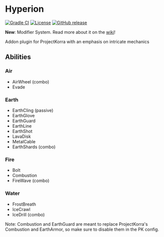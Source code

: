 # Hyperion

[![Gradle CI](https://github.com/PrimordialMoros/Hyperion/workflows/Build/badge.svg?branch=master)](https://github.com/PrimordialMoros/Hyperion/actions)
[![License](https://img.shields.io/github/license/PrimordialMoros/Hyperion?color=blue)](LICENSE)
[![GitHub release](https://img.shields.io/github/v/release/PrimordialMoros/Hyperion)](https://github.com/PrimordialMoros/Hyperion/releases)

**New**: Modifier System. Read more about it on the [wiki](https://github.com/PrimordialMoros/Hyperion/wiki/Modifiers)!

Addon plugin for ProjectKorra with an emphasis on intricate mechanics

## Abilities
### Air
* AirWheel (combo)
* Evade
### Earth
* EarthCling (passive)
* EarthGlove
* EarthGuard
* EarthLine
* EarthShot
* LavaDisk
* MetalCable
* EarthShards (combo)
### Fire
* Bolt
* Combustion
* FireWave (combo)
### Water
* FrostBreath
* IceCrawl
* IceDrill (combo)


Note: Combustion and EarthGuard are meant to replace ProjectKorra's Combustion and EarthArmor, so make sure to disable them in the PK config.
